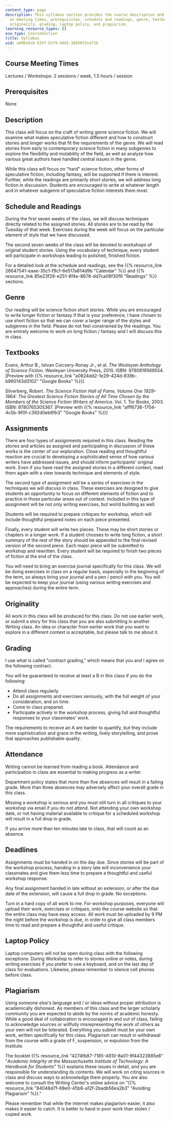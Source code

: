 ```yaml
---
content_type: page
description: This syllabus section provides the course description and information
  on meeting times, prerequisites, schedule and readings, genre, textbooks, assignments,
  originality, grading, laptop policy, and plagiarism.
learning_resource_types: []
ocw_type: CourseSection
title: Syllabus
uid: a4963dcb-525f-b1f9-dd41-1855072ce71b
---
```


Course Meeting Times
--------------------

Lectures / Workshops: 2 sessions / week, 1.5 hours / session

Prerequisites
-------------

None

Description
-----------

This class will focus on the craft of writing genre science fiction. We will examine what makes speculative fiction different and how to construct stories and longer works that fit the requirements of the genre. We will read stories from early to contemporary science fiction in many subgenres to explore the flexibility and mutability of the field, as well as analyze how various great authors have handled central issues in the genre.

While this class will focus on "hard" science fiction, other forms of speculative fiction, including fantasy, will be supported if there is interest. Further, while the readings are primarily short stories, we will address long fiction in discussion. Students are encouraged to write at whatever length and in whatever subgenre of speculative fiction interests them most.

Schedule and Readings
---------------------

During the first seven weeks of the class, we will discuss techniques directly related to the assigned stories. All stories are to be read by the Tuesday of that week. Exercises during the week will focus on the particular element of style that we have discussed.

The second seven weeks of the class will be devoted to workshops of original student stories. Using the vocabulary of technique, every student will participate in workshops leading to polished, finished fiction.

For a detailed look at the schedule and readings, see the {{% resource_link 26647541-eaae-35c1-f9c1-6e517a814d9b "Calendar" %}} and {{% resource_link 85e23f29-e251-8f4e-8678-dd7ca08f30f6 "Readings" %}} sections.

Genre
-----

Our reading will be science fiction short stories. While you are encouraged to write longer fiction or fantasy if that is your preference, I have chosen to use short fiction so that we can cover a larger range of the styles and subgenres in the field. Please do not feel constrained by the readings. You are entirely welcome to work on long fiction / fantasy and I will discuss this in class.

Textbooks
---------

Evans, Arthur B., Istvan Csicsery-Ronay Jr., et al. _The Wesleyan Anthology of Science Fiction_. Wesleyan University Press, 2010. ISBN: 9780819569554. \[Preview with {{% resource_link "a0824dd2-1e29-424d-839b-b960143d3102" "Google Books" %}}\]

Silverberg, Robert. _The Science Fiction Hall of Fame, Volume One 1929–1964: The Greatest Science Fiction Stories of All Time Chosen by the Members of the Science Fiction Writers of America_. Vol. 1. Tor Books, 2003. ISBN: 9780765305367. \[Preview with {{% resource_link "afff6736-1704-4c5b-9f0f-c392d0eb6fb3" "Google Books" %}}\]

Assignments
-----------

There are four types of assignments required in this class. Reading the stories and articles as assigned and participating in discussion of these works is the center of our exploration. Close reading and thoughtful reaction are crucial to developing a sophisticated sense of how various writers have addressed issues, and should inform participants' original work. Even if you have read the assigned stories in a different context, read them again with a view towards technique and elements of style.

The second type of assignment will be a series of exercises in the techniques we will discuss in class. These exercises are designed to give students an opportunity to focus on different elements of fiction and to practice in those particular areas out of context. Included in this type of assignment will be not only writing exercises, but world building as well.

Students will be required to prepare critiques for workshop, which will include thoughtful prepared notes on each piece presented.

Finally, every student will write two pieces. These may be short stories or chapters in a longer work. If a student chooses to write long fiction, a short summary of the rest of the story should be appended to the final revised version of the second piece. Each major piece will be submitted to workshop and rewritten. Every student will be required to finish two pieces of fiction at the end of the class.

You will need to bring an exercise journal specifically for this class. We will be doing exercises in class on a regular basis, especially in the beginning of the term, so always bring your journal and a pen / pencil with you. You will be expected to keep your journal (using various writing exercises and approaches) during the entire term.

Originality
-----------

All work in this class will be produced for this class. Do not use earlier work, or submit a story for this class that you are also submitting in another Writing class. An idea or character from earlier work that you want to explore in a different context is acceptable, but please talk to me about it.

Grading
-------

I use what is called "contract grading," which means that you and I agree on the following contract.

You will be guaranteed to receive at least a B in this class if you do the following:

*   Attend class regularly.
*   Do all assignments and exercises seriously, with the full weight of your consideration, and on time.
*   Come to class prepared.
*   Participate actively in the workshop process, giving full and thoughtful responses to your classmates' work.

The requirements to receive an A are harder to quantify, but they include more sophistication and grace in the writing, lively storytelling, and prose that approaches publishable quality.

Attendance
----------

Writing cannot be learned from reading a book. Attendance and participation in class are essential to making progress as a writer.

Department policy states that more than five absences will result in a failing grade. More than three absences may adversely affect your overall grade in this class.

Missing a workshop is serious and you must still turn in all critiques to your workshop via email if you do not attend. Not attending your own workshop date, or not having material available to critique for a scheduled workshop will result in a full drop in grade.

If you arrive more than ten minutes late to class, that will count as an absence.

Deadlines
---------

Assignments must be handed in on the day due. Since stories will be part of the workshop process, handing in a story late will inconvenience your classmates and give them less time to prepare a thoughtful and useful workshop response.

Any final assignment handed in late without an extension, or after the due date of the extension, will cause a full drop in grade. No exceptions.

Turn in a hard copy of all work to me. For workshop purposes, everyone will upload their work, exercises or critiques, onto the course website so that the entire class may have easy access. All work must be uploaded by 9 PM the night before the workshop is due, in order to give all class members time to read and prepare a thoughtful and useful critique.

Laptop Policy
-------------

Laptop computers will not be open during class with the following exceptions: During Workshop to refer to stories online or notes, during writing exercises if you prefer to use a keyboard, and on the last day of class for evaluations. Likewise, please remember to silence cell phones before class.

Plagiarism
----------

Using someone else's language and / or ideas without proper attribution is academically dishonest. As members of this class and the larger scholarly community you are expected to abide by the norms of academic honesty. While a good deal of collaboration is encouraged in and out of class, failing to acknowledge sources or willfully misrepresenting the work of others as your own will not be tolerated. Everything you submit must be your own work, written specifically for this class. Plagiarism can result in withdrawal from the course with a grade of F, suspension, or expulsion from the Institute.

The booklet {{% resource_link "4274fb87-7185-4810-8a01-9f44323885e8" "_Academic Integrity at the Massachusetts Institute of Technology: A Handbook for Students_" %}} explains these issues in detail, and you are responsible for understanding its contents. We will work on citing sources in class and discuss ways to acknowledge them properly. You are also welcome to consult the Writing Center's online advice on "{{% resource_link "84048d7f-68e0-45b6-a12f-2badb56ea2b3" "Avoiding Plagiarism" %}}."

Please remember that while the internet makes plagiarism easier, it also makes it easier to catch. It is better to hand in poor work than stolen / copied work.